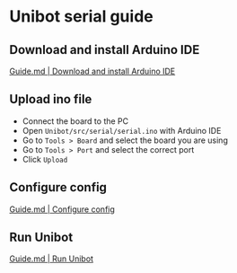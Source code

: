 # Unibot serial guide

## Download and install Arduino IDE
[Guide.md | Download and install Arduino IDE](Guide.md#download-and-install-arduino-ide)

## Upload ino file
- Connect the board to the PC
- Open `Unibot/src/serial/serial.ino` with Arduino IDE
- Go to `Tools > Board` and select the board you are using 
- Go to `Tools > Port` and select the correct port
- Click `Upload`

## Configure config
[Guide.md | Configure config](Guide.md#configure-config)

## Run Unibot
[Guide.md | Run Unibot](Guide.md#run-unibot)
